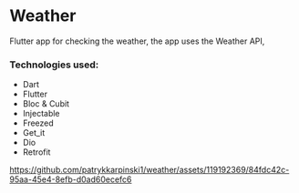 # Weather

Flutter app for checking the weather, the app uses the Weather API,

### Technologies used:
- Dart
- Flutter
- Bloc & Cubit
- Injectable
- Freezed
- Get_it
- Dio
- Retrofit

https://github.com/patrykkarpinski1/weather/assets/119192369/84fdc42c-95aa-45e4-8efb-d0ad60ecefc6
